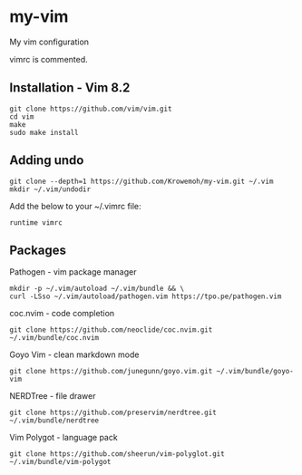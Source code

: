 # my-vim

My vim configuration

vimrc is commented.

## Installation - Vim 8.2

    git clone https://github.com/vim/vim.git
    cd vim
    make
    sudo make install


## Adding undo

    git clone --depth=1 https://github.com/Krowemoh/my-vim.git ~/.vim
    mkdir ~/.vim/undodir

Add the below to your ~/.vimrc file:
    
    runtime vimrc
 
## Packages

Pathogen - vim package manager

    mkdir -p ~/.vim/autoload ~/.vim/bundle && \
    curl -LSso ~/.vim/autoload/pathogen.vim https://tpo.pe/pathogen.vim

coc.nvim - code completion

    git clone https://github.com/neoclide/coc.nvim.git ~/.vim/bundle/coc.nvim

Goyo Vim - clean markdown mode

    git clone https://github.com/junegunn/goyo.vim.git ~/.vim/bundle/goyo-vim

NERDTree - file drawer

    git clone https://github.com/preservim/nerdtree.git ~/.vim/bundle/nerdtree

Vim Polygot - language pack

    git clone https://github.com/sheerun/vim-polyglot.git ~/.vim/bundle/vim-polygot


